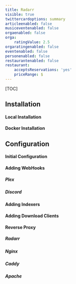 ```yaml
---
title: Radarr
visible: true
twittercardoptions: summary
articleenabled: false
musiceventenabled: false
orgaenabled: false
orga:
    ratingValue: 2.5
orgaratingenabled: false
eventenabled: false
personenabled: false
restaurantenabled: false
restaurant:
    acceptsReservations: 'yes'
    priceRange: $
---
```


[TOC]

## Installation

#### Local Installation


#### Docker Installation


## Configuration

#### Initial Configuration

#### Adding WebHooks
##### Plex

##### Discord

#### Adding Indexers

#### Adding Download Clients

#### Reverse Proxy

##### Radarr

##### Nginx

##### Caddy

##### Apache